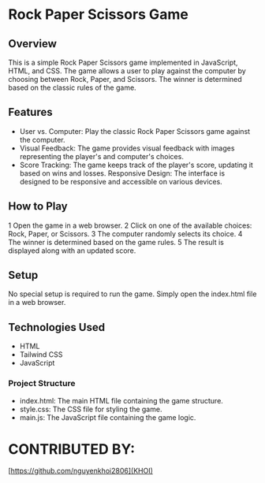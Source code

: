 # Rock Paper Scissors Game

## Overview

This is a simple Rock Paper Scissors game implemented in JavaScript, HTML, and CSS. The game allows a user to play against the computer by choosing between Rock, Paper, and Scissors. The winner is determined based on the classic rules of the game.

## Features

- User vs. Computer: Play the classic Rock Paper Scissors game against the computer.
- Visual Feedback: The game provides visual feedback with images representing the player's and computer's choices.
- Score Tracking: The game keeps track of the player's score, updating it based on wins and losses.
  Responsive Design: The interface is designed to be responsive and accessible on various devices.

## How to Play

1 Open the game in a web browser.
2 Click on one of the available choices: Rock, Paper, or Scissors.
3 The computer randomly selects its choice.
4 The winner is determined based on the game rules.
5 The result is displayed along with an updated score.

## Setup

No special setup is required to run the game. Simply open the index.html file in a web browser.

## Technologies Used

- HTML
- Tailwind CSS
- JavaScript

### Project Structure

- index.html: The main HTML file containing the game structure.
- style.css: The CSS file for styling the game.
- main.js: The JavaScript file containing the game logic.

# CONTRIBUTED BY:

[https://github.com/nguyenkhoi2806](KHOI)
